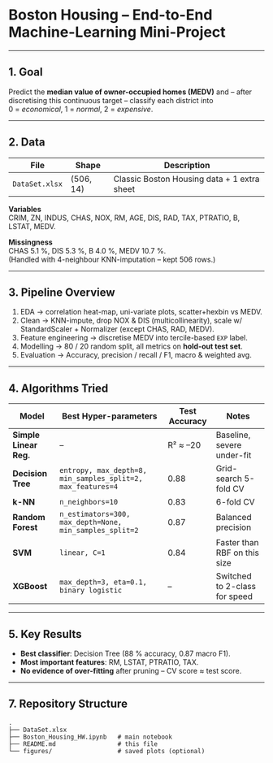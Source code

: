 
# Boston Housing – End-to-End Machine-Learning Mini-Project  

---

## 1. Goal
Predict the **median value of owner-occupied homes (MEDV)** and – after discretising this continuous target – classify each district into  
0 = *economical*, 1 = *normal*, 2 = *expensive*.

---

## 2. Data
| File | Shape | Description |
|------|-------|-------------|
| `DataSet.xlsx` | (506, 14) | Classic Boston Housing data + 1 extra sheet |

**Variables**  
CRIM, ZN, INDUS, CHAS, NOX, RM, AGE, DIS, RAD, TAX, PTRATIO, B, LSTAT, MEDV.

**Missingness**  
CHAS 5.1 %, DIS 5.3 %, B 4.0 %, MEDV 10.7 %.  
(Handled with 4-neighbour KNN-imputation – kept 506 rows.)

---

## 3. Pipeline Overview
1. EDA → correlation heat-map, uni-variate plots, scatter+hexbin vs MEDV.  
2. Clean → KNN-impute, drop NOX & DIS (multicollinearity), scale w/ StandardScaler + Normalizer (except CHAS, RAD, MEDV).  
3. Feature engineering → discretise MEDV into tercile-based `EXP` label.  
4. Modelling → 80 / 20 random split, all metrics on **hold-out test set**.  
5. Evaluation → Accuracy, precision / recall / F1, macro & weighted avg.

---

## 4. Algorithms Tried
| Model | Best Hyper-parameters | Test Accuracy | Notes |
|-------|-----------------------|---------------|-------|
| **Simple Linear Reg.** | – | R² ≈ –20 | Baseline, severe under-fit |
| **Decision Tree** | `entropy, max_depth=8, min_samples_split=2, max_features=4` | 0.88 | Grid-search 5-fold CV |
| **k-NN** | `n_neighbors=10` | 0.83 | 6-fold CV |
| **Random Forest** | `n_estimators=300, max_depth=None, min_samples_split=2` | 0.87 | Balanced precision |
| **SVM** | `linear, C=1` | 0.84 | Faster than RBF on this size |
| **XGBoost** | `max_depth=3, eta=0.1, binary logistic` | – | Switched to 2-class for speed |

---

## 5. Key Results
* **Best classifier**: Decision Tree (88 % accuracy, 0.87 macro F1).  
* **Most important features**: RM, LSTAT, PTRATIO, TAX.  
* **No evidence of over-fitting** after pruning – CV score ≈ test score.

---

## 7. Repository Structure
```
.
├── DataSet.xlsx
├── Boston_Housing_HW.ipynb   # main notebook
├── README.md                 # this file
└── figures/                  # saved plots (optional)
```
